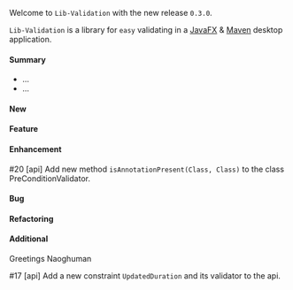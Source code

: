 Welcome to `Lib-Validation` with the new release `0.3.0`.

`Lib-Validation` is a library for `easy` validating in a [JavaFX] &amp; [Maven] 
desktop application.



#### Summary
* ...
* ...



#### New



#### Feature



#### Enhancement
#20 [api] Add new method `isAnnotationPresent(Class, Class)` to the class PreConditionValidator.



#### Bug



#### Refactoring



#### Additional



Greetings
Naoghuman



[//]: # (Issues which will be integrated in this release)
#17 [api] Add a new constraint `UpdatedDuration` and its validator to the api.



[//]: # (Links)
[JavaFX]:http://docs.oracle.com/javase/8/javase-clienttechnologies.htm
[Maven]:http://maven.apache.org/



